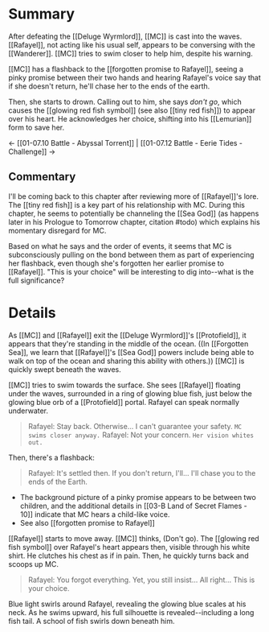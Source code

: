 # Summary
After defeating the [[Deluge Wyrmlord]], [[MC]] is cast into the waves. [[Rafayel]], not acting like his usual self, appears to be conversing with the [[Wanderer]]. [[MC]] tries to swim closer to help him, despite his warning. 

[[MC]] has a flashback to the [[forgotten promise to Rafayel]], seeing a pinky promise between their two hands and hearing Rafayel's voice say that if she doesn't return, he'll chase her to the ends of the earth. 

Then, she starts to drown. Calling out to him, she says *don't go*, which causes the [[glowing red fish symbol]] (see also [[tiny red fish]]) to appear over his heart. He acknowledges her choice, shifting into his [[Lemurian]] form to save her.

← [[01-07.10 Battle - Abyssal Torrent]] | [[01-07.12 Battle - Eerie Tides - Challenge]] →

## Commentary
I'll be coming back to this chapter after reviewing more of [[Rafayel]]'s lore. The [[tiny red fish]] is a key part of his relationship with MC. During this chapter, he seems to potentially be channeling the [[Sea God]] (as happens later in his Prologue to Tomorrow chapter, citation #todo) which explains his momentary disregard for MC.

Based on what he says and the order of events, it seems that MC is subconsciously pulling on the bond between them as part of experiencing her flashback, even though she's forgotten her earlier promise to [[Rafayel]]. "This is your choice" will be interesting to dig into--what is the full significance?
# Details
As [[MC]] and [[Rafayel]] exit the [[Deluge Wyrmlord]]'s [[Protofield]], it appears that they're standing in the middle of the ocean. ((In [[Forgotten Sea]], we learn that [[Rafayel]]'s [[Sea God]] powers include being able to walk on top of the ocean and sharing this ability with others.)) [[MC]] is quickly swept beneath the waves.

[[MC]] tries to swim towards the surface. She sees [[Rafayel]] floating under the waves, surrounded in a ring of glowing blue fish, just below the glowing blue orb of a [[Protofield]] portal. Rafayel can speak normally underwater.

> Rafayel: Stay back. Otherwise... I can't guarantee your safety.
> `MC swims closer anyway.`
> Rafayel: Not your concern. 
> `Her vision whites out.`

Then, there's a flashback:

> Rafayel: It's settled then. If you don't return, I'll... I'll chase you to the ends of the Earth.
* The background picture of a pinky promise appears to be between two children, and the additional details in [[03-B Land of Secret Flames - 10]] indicate that MC hears a child-like voice.
* See also [[forgotten promise to Rafayel]]

[[Rafayel]] starts to move away. [[MC]] thinks, (Don't go). The [[glowing red fish symbol]] over Rafayel's heart appears then, visible through his white shirt. He clutches his chest as if in pain. Then, he quickly turns back and scoops up MC.

> Rafayel: You forgot everything. Yet, you still insist... All right... This is your choice.

Blue light swirls around Rafayel, revealing the glowing blue scales at his neck. As he swims upward, his full silhouette is revealed--including a long fish tail. A school of fish swirls down beneath him.